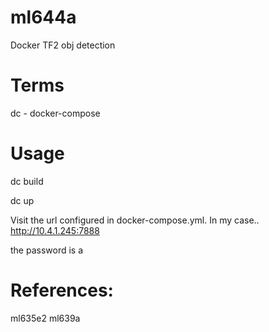 
# ml644a

Docker TF2 obj detection

# Terms

dc - docker-compose

# Usage

dc build

dc up

Visit the url configured in docker-compose.yml.  In my case.. http://10.4.1.245:7888

the password is a




# References:

ml635e2 
ml639a

